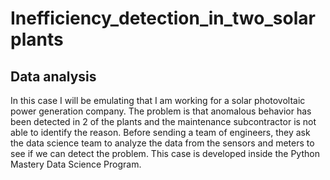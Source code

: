 # Inefficiency_detection_in_two_solarplants
## Data analysis
In this case I will be emulating that I am working for a solar photovoltaic power generation company.  The problem is that anomalous behavior has been detected in 2 of the plants and the maintenance subcontractor is not able to identify the reason.  Before sending a team of engineers, they ask the data science team to analyze the data from the sensors and meters to see if we can detect the problem.
This case is developed inside the Python Mastery Data Science Program.
